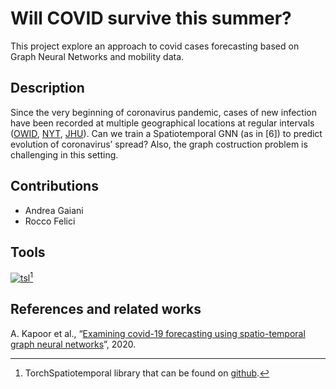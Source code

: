 # Will COVID survive this summer?

This project explore an approach to covid cases forecasting based on Graph Neural Networks and mobility data.

## Description

Since the very beginning of coronavirus pandemic, cases of new infection have been recorded at multiple geographical locations at regular intervals ([OWID](https://github.com/owid/covid-19-data), [NYT](https://github.com/nytimes/covid-19-data), [JHU](https://github.com/CSSEGISandData/COVID-19)). Can we train a Spatiotemporal GNN (as in [6]) to predict evolution of coronavirus’ spread?
Also, the graph costruction problem is challenging in this setting.

## Contributions
- Andrea Gaiani
- Rocco Felici

## Tools
[![tsl](https://torch-spatiotemporal.readthedocs.io/en/latest/_static/tsl_logo.svg)](https://torch-spatiotemporal.readthedocs.io/en/latest/#)[^1]

[^1]: TorchSpatiotemporal library that can be found on [github](https://github.com/TorchSpatiotemporal).


## References and related works
A. Kapoor et al., “[Examining covid-19 forecasting using spatio-temporal graph neural networks](https://arxiv.org/abs/2007.03113)”, 2020. 




